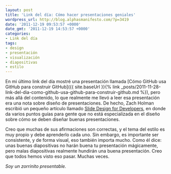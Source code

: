 ```yaml
---
layout: post
title: 'Link del día: Cómo hacer presentaciones geniales'
wordpress_url: http://blog.alphasmanifesto.com/?p=3419
date: '2011-12-19 09:53:57 +0000'
date_gmt: '2011-12-19 14:53:57 +0000'
categories:
- Link del día
tags:
- design
- presentación
- visualización
- diapositivas
- estilo
---
```


En mi último link del día mostré una presentación llamada [Cómo GitHub usa GitHub para construir GitHub]({{ site.baseUrl }}{% link _posts/2011-11-28-link-del-dia-como-github-usa-github-para-construir-github.md %}), pero más allá del contenido, lo que realmente me llevó a leer esa presentación era una nota sobre diseño de presentaciones. De hecho, Zach Holman escribió un pequeño artículo llamado [Slide Design for Developers](http://zachholman.com/posts/slide-design-for-developers/), en donde da varios puntos guías para gente que no está especializada en el diseño sobre cómo se deben diseñar buenas presentaciones.

Creo que muchas de sus afirmaciones son correctas, y el tema del estilo es muy propio y debe aprenderlo cada uno. Sin embargo, es importante ser consistente, y de forma visual, eso también importa mucho. Como él dice: unas buenas diapositivas no harán buena tu presentación mágicamente, pero malas diapositivas realmente hundirán una buena presentación. Creo que todos hemos visto eso pasar. Muchas veces.

_Soy un zorrinito presentable._
